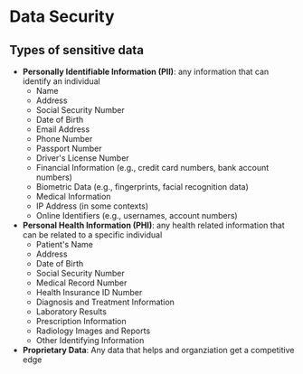 # Data Security

## Types of sensitive data
- **Personally Identifiable Information (PII)**: any information that can identify an individual
  - Name
  - Address
  - Social Security Number
  - Date of Birth
  - Email Address
  - Phone Number
  - Passport Number
  - Driver's License Number
  - Financial Information (e.g., credit card numbers, bank account numbers)
  - Biometric Data (e.g., fingerprints, facial recognition data)
  - Medical Information
  - IP Address (in some contexts)
  - Online Identifiers (e.g., usernames, account numbers)
- **Personal Health Information (PHI)**: any health related information that can be related to a specific individual
  - Patient's Name
  - Address
  - Date of Birth
  - Social Security Number
  - Medical Record Number
  - Health Insurance ID Number
  - Diagnosis and Treatment Information
  - Laboratory Results
  - Prescription Information
  - Radiology Images and Reports
  - Other Identifying Information
- **Proprietary Data**: Any data that helps and organziation get a competitive edge


 
